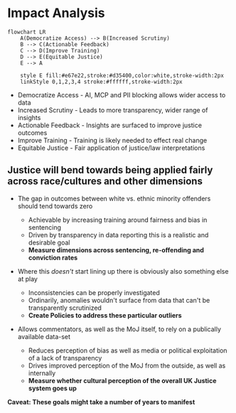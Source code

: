 # Impact Analysis

```mermaid
flowchart LR
    A(Democratize Access) --> B(Increased Scrutiny)
    B --> C(Actionable Feedback)
    C --> D(Improve Training)
    D --> E(Equitable Justice)
    E --> A

    style E fill:#e67e22,stroke:#d35400,color:white,stroke-width:2px
    linkStyle 0,1,2,3,4 stroke:#ffffff,stroke-width:2px
```

* Democratize Access  - AI, MCP and PII blocking allows wider access to data
* Increased Scrutiny  - Leads to more transparency, wider range of insights
* Actionable Feedback - Insights are surfaced to improve justice outcomes
* Improve Training    - Training is likely needed to effect real change
* Equitable Justice   - Fair application of justice/law interpretations

## Justice will bend towards being applied fairly across race/cultures and other dimensions

* The gap in outcomes between white vs. ethnic minority offenders should tend towards zero
  * Achievable by increasing training around fairness and bias in sentencing
  * Driven by transparency in data reporting this is a realistic and desirable goal
  * **Measure dimensions across sentencing, re-offending and conviction rates**

* Where this _doesn't_ start lining up there is obviously also something else at play
  * Inconsistencies can be properly investigated 
  * Ordinarily, anomalies wouldn't surface from data that can't be transparently scrutinized
  * **Create Policies to address these particular outliers**

* Allows commentators, as well as the MoJ itself, to rely on a publically available data-set
  * Reduces perception of bias as well as media or political exploitation of a lack of transparency
  * Drives improved perception of the MoJ from the outside, as well as internally
  * **Measure whether cultural perception of the overall UK Justice system goes up**

**Caveat: These goals might take a number of years to manifest**

